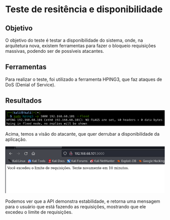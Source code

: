# Teste de resitência e disponibilidade

## Objetivo
O objetivo do teste é testar a disponibilidade do sistema, onde, na arquitetura nova, existem ferramentas para fazer o bloqueio requisições massivas, podendo ser de possíveis atacantes. 

## Ferramentas
Para realizar o teste, foi utilizado a ferramenta HPING3, que faz ataques de DoS (Denial of Service). 

## Resultados
![Tela atacante](../../assets/tela-atacante.png)

Acima, temos a visão do atacante, que quer derrubar a disponibilidade da aplicação. 

![](../../assets/resposta-novo-sprint3.png)

Podemos ver que a API demonstra estabilidade, e retorna uma mensagem para o usuário que está fazendo as requisições, mostrando que ele excedeu o limite de requisições. 
